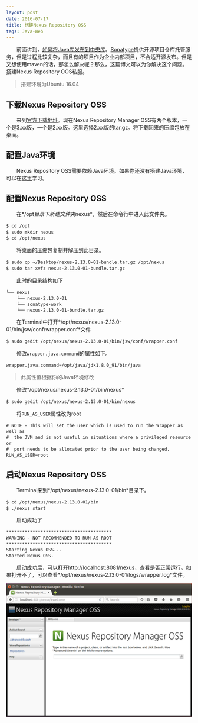```yaml
---
layout: post
date: 2016-07-17
title: 搭建Nexus Repository OSS
tags: Java-Web
---
```

　　前面讲到，[如何将Java库发布到中央库](/blog/publish-library-to-maven-center-repository)。[Sonatype](http://central.sonatype.org)提供开源项目仓库托管服务，但是过程比较复杂，而且有的项目作为企业内部项目，不合适开源发布。但是又想使用maven的话，那怎么解决呢？那么，这篇博文可以为你解决这个问题。搭建Nexus Repository OOS私服。

> 搭建环境为Ubuntu 16.04

## 下载Nexus Repository OSS
　　来到[官方下载地址](http://www.sonatype.com/download-oss-sonatype)。现在Nexus Repository Manager OSS有两个版本，一个是3.xx版，一个是2.xx版。这里选择2.xx版的tar.gz。将下载回来的压缩包放在桌面。

## 配置Java环境
　　Nexus Repository OSS需要依赖Java环境。如果你还没有搭建Java环境，可以在[这里](/blog/java-environment)学习。

## 配置Nexus Repository OSS
　　在*/opt*目录下新建文件夹*nexus*，然后在命令行中进入此文件夹。

```bash
$ cd /opt
$ sudo mkdir nexus
$ cd /opt/nexus
```
　　将桌面的压缩包复制并解压到此目录。

```bash
$ sudo cp ~/Desktop/nexus-2.13.0-01-bundle.tar.gz /opt/nexus
$ sudo tar xvfz nexus-2.13.0-01-bundle.tar.gz
```
　　此时的目录结构如下

```
└── nexus
    └── nexus-2.13.0-01
    └── sonatype-work
    └── nexus-2.13.0-01-bundle.tar.gz
```

　　在Terminal中打开*/opt/nexus/nexus-2.13.0-01/bin/jsw/conf/wrapper.conf*文件

```bash
$ sudo gedit /opt/nexus/nexus-2.13.0-01/bin/jsw/conf/wrapper.conf
```
　　修改`wrapper.java.command`的属性如下。

```
wrapper.java.command=/opt/java/jdk1.8.0_91/bin/java
```

> 此属性值根据你的Java环境修改

　　修改*/opt/nexus/nexus-2.13.0-01/bin/nexus*

```bash
$ sudo gedit /opt/nexus/nexus-2.13.0-01/bin/nexus
```
　　将`RUN_AS_USER`属性改为root

```
# NOTE - This will set the user which is used to run the Wrapper as well as
#  the JVM and is not useful in situations where a privileged resource or
#  port needs to be allocated prior to the user being changed.
RUN_AS_USER=root
```

## 启动Nexus Repository OSS
　　Terminal来到*/opt/nexus/nexus-2.13.0-01/bin*目录下。

```bash
$ cd /opt/nexus/nexus-2.13.0-01/bin
$ ./nexus start
```
　　启动成功了

```
****************************************
WARNING - NOT RECOMMENDED TO RUN AS ROOT
****************************************
Starting Nexus OSS...
Started Nexus OSS.
```
　　启动成功后，可以打开[http://localhost:8081/nexus](http://localhost:8081/nexus)，查看是否正常运行。如果打开不了，可以查看*/opt/nexus/nexus-2.13.0-01/logs/wrapper.log*文件。

![](/assets/blog/setup-nexus-repository-oss/setup-success.png)

